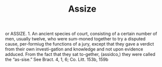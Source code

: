 ---
title: Assize
letter: A
permalink: "/definitions/assize.html"
body: or ASSIZE. 1. An ancient species of court, consisting of a certain number of
  men, usually twelve, who were sum-moned together to try a disputed cause, per-formiug
  the functions of a jury, except that they gave a verdict from their own investi-gatlon
  and knowledge and not upon evidence adduced. From the fact that they sat to-gether,
  (assidco,) they were called the “as-sise.” See Bract. 4, 1, 6; Co. Litt. 153b, 159b
published_at: '2018-07-07'
layout: post
---